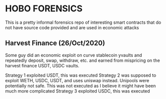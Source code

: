 # HOBO FORENSICS
This is a pretty informal forensics repo of interesting smart contracts that do not have source code provided and are used in economic attacks

## Harvest Finance (26/Oct/2020)
Some guy did an economic exploit on curve stablecoin yvaults and repeatedly deposit, swap, withdraw, etc. and earned from mispricing on the harvest finance USDT, USDC vaults. 


Strategy 1 exploited USDT, this was executed
Strategy 2 was supposed to exploit WETH, USDC, USDT, and uses uniswap instead. Unipools were potentially not safe. This was not executed as I believe it might have been much more complicated
Strategy 3 exploited USDC, this was executed
